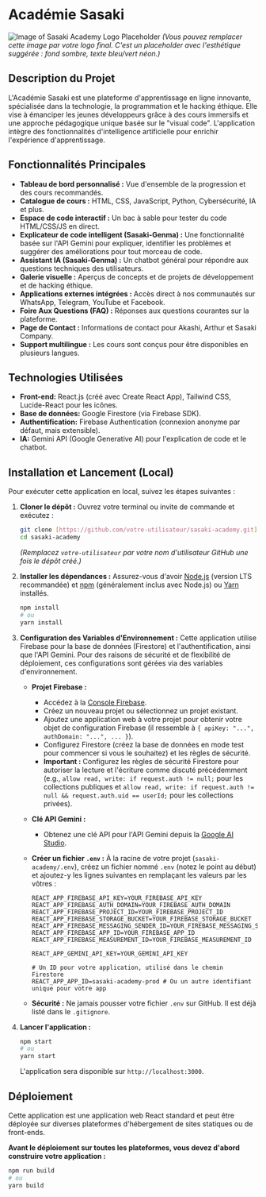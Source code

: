 # Académie Sasaki

![Image of Sasaki Academy Logo Placeholder](https://placehold.co/800x200/1A1A1A/00F5D4?text=Sasaki+Academy+%F0%9F%A7%A0)
*(Vous pouvez remplacer cette image par votre logo final. C'est un placeholder avec l'esthétique suggérée : fond sombre, texte bleu/vert néon.)*

## Description du Projet

L'Académie Sasaki est une plateforme d'apprentissage en ligne innovante, spécialisée dans la technologie, la programmation et le hacking éthique. Elle vise à émanciper les jeunes développeurs grâce à des cours immersifs et une approche pédagogique unique basée sur le "visual code". L'application intègre des fonctionnalités d'intelligence artificielle pour enrichir l'expérience d'apprentissage.

## Fonctionnalités Principales

* **Tableau de bord personnalisé :** Vue d'ensemble de la progression et des cours recommandés.
* **Catalogue de cours :** HTML, CSS, JavaScript, Python, Cybersécurité, IA et plus.
* **Espace de code interactif :** Un bac à sable pour tester du code HTML/CSS/JS en direct.
* **Explicateur de code intelligent (Sasaki-Genma) :** Une fonctionnalité basée sur l'API Gemini pour expliquer, identifier les problèmes et suggérer des améliorations pour tout morceau de code.
* **Assistant IA (Sasaki-Genma) :** Un chatbot général pour répondre aux questions techniques des utilisateurs.
* **Galerie visuelle :** Aperçus de concepts et de projets de développement et de hacking éthique.
* **Applications externes intégrées :** Accès direct à nos communautés sur WhatsApp, Telegram, YouTube et Facebook.
* **Foire Aux Questions (FAQ) :** Réponses aux questions courantes sur la plateforme.
* **Page de Contact :** Informations de contact pour Akashi, Arthur et Sasaki Company.
* **Support multilingue :** Les cours sont conçus pour être disponibles en plusieurs langues.

## Technologies Utilisées

* **Front-end:** React.js (créé avec Create React App), Tailwind CSS, Lucide-React pour les icônes.
* **Base de données:** Google Firestore (via Firebase SDK).
* **Authentification:** Firebase Authentication (connexion anonyme par défaut, mais extensible).
* **IA:** Gemini API (Google Generative AI) pour l'explication de code et le chatbot.

## Installation et Lancement (Local)

Pour exécuter cette application en local, suivez les étapes suivantes :

1.  **Cloner le dépôt :**
    Ouvrez votre terminal ou invite de commande et exécutez :
    ```bash
    git clone [https://github.com/votre-utilisateur/sasaki-academy.git](https://github.com/votre-utilisateur/sasaki-academy.git)
    cd sasaki-academy
    ```
    *(Remplacez `votre-utilisateur` par votre nom d'utilisateur GitHub une fois le dépôt créé.)*

2.  **Installer les dépendances :**
    Assurez-vous d'avoir [Node.js](https://nodejs.org/en/) (version LTS recommandée) et [npm](https://www.npmjs.com/) (généralement inclus avec Node.js) ou [Yarn](https://yarnpkg.com/) installés.
    ```bash
    npm install
    # ou
    yarn install
    ```

3.  **Configuration des Variables d'Environnement :**
    Cette application utilise Firebase pour la base de données (Firestore) et l'authentification, ainsi que l'API Gemini. Pour des raisons de sécurité et de flexibilité de déploiement, ces configurations sont gérées via des variables d'environnement.

    * **Projet Firebase :**
        * Accédez à la [Console Firebase](https://console.firebase.google.com/).
        * Créez un nouveau projet ou sélectionnez un projet existant.
        * Ajoutez une application web à votre projet pour obtenir votre objet de configuration Firebase (il ressemble à `{ apiKey: "...", authDomain: "...", ... }`).
        * Configurez Firestore (créez la base de données en mode test pour commencer si vous le souhaitez) et les règles de sécurité.
        * **Important :** Configurez les règles de sécurité Firestore pour autoriser la lecture et l'écriture comme discuté précédemment (e.g., `allow read, write: if request.auth != null;` pour les collections publiques et `allow read, write: if request.auth != null && request.auth.uid == userId;` pour les collections privées).
    * **Clé API Gemini :**
        * Obtenez une clé API pour l'API Gemini depuis la [Google AI Studio](https://aistudio.google.com/app/apikey).

    * **Créer un fichier `.env` :**
        À la racine de votre projet (`sasaki-academy/.env`), créez un fichier nommé `.env` (notez le point au début) et ajoutez-y les lignes suivantes en remplaçant les valeurs par les vôtres :

        ```
        REACT_APP_FIREBASE_API_KEY=YOUR_FIREBASE_API_KEY
        REACT_APP_FIREBASE_AUTH_DOMAIN=YOUR_FIREBASE_AUTH_DOMAIN
        REACT_APP_FIREBASE_PROJECT_ID=YOUR_FIREBASE_PROJECT_ID
        REACT_APP_FIREBASE_STORAGE_BUCKET=YOUR_FIREBASE_STORAGE_BUCKET
        REACT_APP_FIREBASE_MESSAGING_SENDER_ID=YOUR_FIREBASE_MESSAGING_SENDER_ID
        REACT_APP_FIREBASE_APP_ID=YOUR_FIREBASE_APP_ID
        REACT_APP_FIREBASE_MEASUREMENT_ID=YOUR_FIREBASE_MEASUREMENT_ID

        REACT_APP_GEMINI_API_KEY=YOUR_GEMINI_API_KEY

        # Un ID pour votre application, utilisé dans le chemin Firestore
        REACT_APP_APP_ID=sasaki-academy-prod # Ou un autre identifiant unique pour votre app
        ```
    * **Sécurité :** Ne jamais pousser votre fichier `.env` sur GitHub. Il est déjà listé dans le `.gitignore`.

4.  **Lancer l'application :**
    ```bash
    npm start
    # ou
    yarn start
    ```
    L'application sera disponible sur `http://localhost:3000`.

## Déploiement

Cette application est une application web React standard et peut être déployée sur diverses plateformes d'hébergement de sites statiques ou de front-ends.

**Avant le déploiement sur toutes les plateformes, vous devez d'abord construire votre application :**
```bash
npm run build
# ou
yarn build
